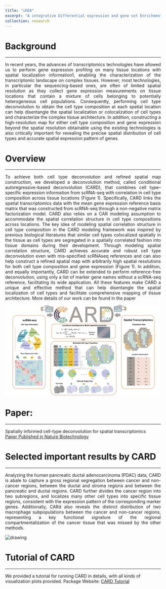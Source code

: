 ```yaml
---
title: "iDEA"
excerpt: "A integrative Differential expression and gene set Enrichment Analysis method using summary statistics for scRNA-seq studies.<br/><img src='/images/iDEA_NC_2020_logo.png'>"
collection: research
---
```


# Background
------
<p style="text-align: justify">
In recent years, the advances of transcriptomics technologies have allowed us to perform gene expression profiling on many tissue locations with spatial localization information1, enabling the characterization of the transcriptomic landscape on complex tissues. However, most technologies, in particular the sequencing-based ones, are often of limited spatial resolution as they collect gene expression measurements on tissue locations that contain a mixture of cells belonging to potentially heterogeneous cell populations. Consequently, performing cell type deconvolution to obtain the cell type composition at each spatial location can help disentangle the spatial localization or colocalization of cell types and characterize the complex tissue architecture. In addition, constructing a high-resolution map for either cell type composition and gene expression beyond the spatial resolution obtainable using the existing technologies is also critically important for revealing the precise spatial distribution of cell types and accurate spatial expression pattern of genes. 
</p>


# Overview
------
<p style="text-align: justify">
To achieve both cell type deconvolution and refined spatial map construction, we developed a deconvolution method, called conditional autoregressive-based deconvolution (CARD), that combines cell type–specific expression information from scRNA-seq with correlation in cell type composition across tissue locations (Figure 1). Specifically, CARD links the spatial transcriptomics data with the mean gene expression reference basis matrix that was constructed from scRNA-seq through a non-negative matrix factorization model. CARD also relies on a CAR modeling assumption to accommodate the spatial correlation structure in cell type compositions across locations. The key idea of modeling spatial correlation structure in cell type composition in the CARD modeling framework was inspired by previous biological literatures that similar cell types colocalized spatially in the tissue as cell types are segregated in a spatially correlated fashion into tissue domains during their development. Through modeling spatial correlation structure, CARD achieves accurate and robust cell type deconvolution even with mis-specified scRNAseq references and can also help construct a refined spatial map with arbitrarily high spatial resolutions for both cell type composition and gene expression  (Figure 1). In addition, and equally importantly, CARD can be extended to perform reference-free deconvolution, using only a list of marker gene names without a scRNA-seq reference, facilitating its wide application. All these features make CARD a unique and effective method that can help disentangle the spatial localization of cell types and facilitate comprehensive mapping of tissue architecture. More details of our work can be found in the paper 
</p>
<img align="top" src="/images/CARD_NBT_2022.jpg" alt="drawing" width="500"/>


# Paper:
------
Spatially informed cell-type deconvolution for spatial transcriptomics
<br />
[Paper Published in Nature Biotechnology](https://www.nature.com/articles/s41587-022-01273-7)

# Selected important results by CARD
------
<p style="text-align: justify">
Analyzing the human pancreatic ductal adenocarcinoma (PDAC) data, CARD is abale to capture a gross regional segregation between cancer and non-cancer regions, between the ductal and stroma regions and between the pancreatic and ductal regions. CARD further divides the cancer region into two subregions, and localizes many other cell types into specific tissue regions, consistent with the expression pattern of the corresponding marker genes. Additionally, CARd also reveals the distinct distribution of two macrophage subpopulations between the cancer and non-cancer regions, representing a key functional signature of the regional compartmentalization of the cancer tissue that was missed by the other methods.
</p>
<img align="top" src="/images/CARD_NBT_202_Figure4.png" alt="drawing" width="500"/>


# Tutorial of CARD
------
We provided a tutorial for running CARD in details, with all kinds of visualization plots provided. 
Package Website: [CARD Tutorial](https://yingma0107.github.io/CARD/)




